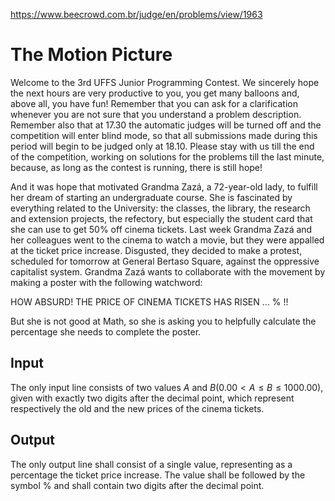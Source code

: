 https://www.beecrowd.com.br/judge/en/problems/view/1963

# The Motion Picture

Welcome to the 3rd UFFS Junior Programming Contest. We sincerely hope the next
hours are very productive to you, you get many balloons and, above all, you
have fun! Remember that you can ask for a clarification whenever you are not
sure that you understand a problem description. Remember also that at 17.30
the automatic judges will be turned off and the competition will enter blind
mode, so that all submissions made during this period will begin to be judged
only at 18.10. Please stay with us till the end of the competition, working on
solutions for the problems till the last minute, because, as long as the
contest is running, there is still hope!

And it was hope that motivated Grandma Zazá, a 72-year-old lady, to fulfill
her dream of starting an undergraduate course. She is fascinated by everything
related to the University: the classes, the library, the research and
extension projects, the refectory, but especially the student card that she
can use to get 50% off cinema tickets. Last week Grandma Zazá and her
colleagues went to the cinema to watch a movie, but they were appalled at the
ticket price increase. Disgusted, they decided to make a protest, scheduled
for tomorrow at General Bertaso Square, against the oppressive capitalist
system. Grandma Zazá wants to collaborate with the movement by making a poster
with the following watchword:

HOW ABSURD! THE PRICE OF CINEMA TICKETS HAS RISEN … % !!

But she is not good at Math, so she is asking you to helpfully calculate the
percentage she needs to complete the poster.

## Input

The only input line consists of two values $A$ and $B (0.00 \lt A \leq B \leq
1000.00)$, given with exactly two digits after the decimal point, which
represent respectively the old and the new prices of the cinema tickets.

## Output

The only output line shall consist of a single value, representing as a
percentage the ticket price increase. The value shall be followed by the
symbol % and shall contain two digits after the decimal point.
